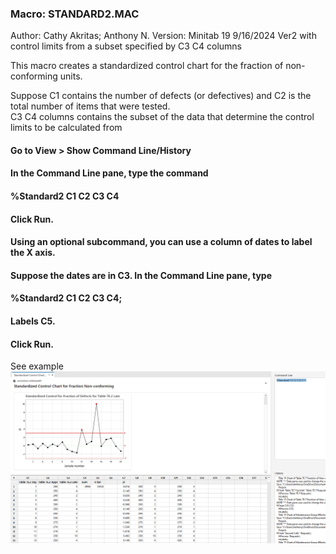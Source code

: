 ### Macro:  STANDARD2.MAC
Author:  Cathy Akritas; Anthony N.
Version:  Minitab 19
          9/16/2024 Ver2 with control limits from a subset specified by C3 C4 columns

This macro creates a standardized control chart for the fraction of 
non-conforming units.  

Suppose C1 contains the number of defects (or defectives) and C2 is the total
number of items that were tested.  
C3 C4 columns contains the subset of the data that determine the control limits to be calculated from

#### Go to View > Show Command Line/History

#### In the Command Line pane, type the command

#### %Standard2 C1 C2 C3 C4

#### Click Run.  

#### Using an optional subcommand, you can use a column of dates to label the X axis.  
#### Suppose the dates are in C3.  In the Command Line pane, type

#### %Standard2 C1 C2 C3 C4;
####   Labels C5.

#### Click Run.

See example
![Standard2 Macro Example](/docs/standard2-macro-example.png)
